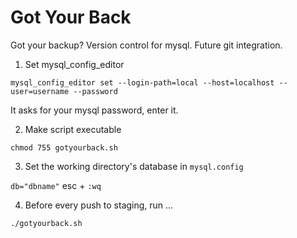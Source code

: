 Got Your Back
=========

Got your backup? Version control for mysql. Future git integration.

1. Set mysql_config_editor

`mysql_config_editor set --login-path=local --host=localhost --user=username --password`

It asks for your mysql password, enter it.

2. Make script executable

`chmod 755 gotyourback.sh`

3. Set the working directory's database in `mysql.config`

`db="dbname"` esc + `:wq`

4. Before every push to staging, run ...

`./gotyourback.sh`
